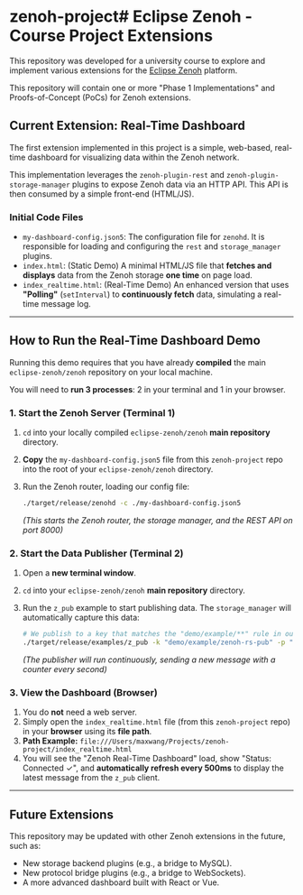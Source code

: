 # zenoh-project# Eclipse Zenoh - Course Project Extensions

This repository was developed for a university course to explore and implement various extensions for the [Eclipse Zenoh](https://github.com/eclipse-zenoh/zenoh) platform.

This repository will contain one or more "Phase 1 Implementations" and Proofs-of-Concept (PoCs) for Zenoh extensions.

## Current Extension: Real-Time Dashboard

The first extension implemented in this project is a simple, web-based, real-time dashboard for visualizing data within the Zenoh network.

This implementation leverages the `zenoh-plugin-rest` and `zenoh-plugin-storage-manager` plugins to expose Zenoh data via an HTTP API. This API is then consumed by a simple front-end (HTML/JS).

### Initial Code Files

* `my-dashboard-config.json5`: The configuration file for `zenohd`. It is responsible for loading and configuring the `rest` and `storage_manager` plugins.
* `index.html`: (Static Demo) A minimal HTML/JS file that **fetches and displays** data from the Zenoh storage **one time** on page load.
* `index_realtime.html`: (Real-Time Demo) An enhanced version that uses **"Polling"** (`setInterval`) to **continuously fetch** data, simulating a real-time message log.

---

## How to Run the Real-Time Dashboard Demo

Running this demo requires that you have already **compiled** the main `eclipse-zenoh/zenoh` repository on your local machine.

You will need to **run 3 processes**: 2 in your terminal and 1 in your browser.

### 1. Start the Zenoh Server (Terminal 1)

1.  `cd` into your locally compiled `eclipse-zenoh/zenoh` **main repository** directory.
2.  **Copy** the `my-dashboard-config.json5` file from this `zenoh-project` repo into the root of your `eclipse-zenoh/zenoh` directory.
3.  Run the Zenoh router, loading our config file:

    ```bash
    ./target/release/zenohd -c ./my-dashboard-config.json5
    ```
    *(This starts the Zenoh router, the storage manager, and the REST API on port 8000)*

### 2. Start the Data Publisher (Terminal 2)

1.  Open a **new terminal window**.
2.  `cd` into your `eclipse-zenoh/zenoh` **main repository** directory.
3.  Run the `z_pub` example to start publishing data. The `storage_manager` will automatically capture this data:

    ```bash
    # We publish to a key that matches the "demo/example/**" rule in our config
    ./target/release/examples/z_pub -k "demo/example/zenoh-rs-pub" -p "Pub from Rust!"
    ```
    *(The publisher will run continuously, sending a new message with a counter every second)*

### 3. View the Dashboard (Browser)

1.  You do **not** need a web server.
2.  Simply open the `index_realtime.html` file (from this `zenoh-project` repo) in your **browser** using its **file path**.
3.  **Path Example:** `file:///Users/maxwang/Projects/zenoh-project/index_realtime.html`
4.  You will see the "Zenoh Real-Time Dashboard" load, show "Status: Connected ✓", and **automatically refresh every 500ms** to display the latest message from the `z_pub` client.

---

## Future Extensions

This repository may be updated with other Zenoh extensions in the future, such as:
* New storage backend plugins (e.g., a bridge to MySQL).
* New protocol bridge plugins (e.g., a bridge to WebSockets).
* A more advanced dashboard built with React or Vue.